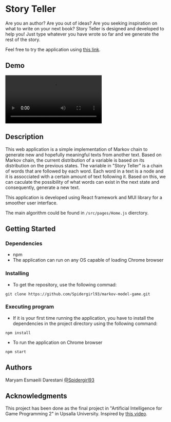# Story Teller

Are you an author? Are you out of ideas? Are you seeking inspiration on what to write on your next book? Story Teller is designed and developed to help you! Just type whatever you have wrote so far and we generate the rest of the story.

Feel free to try the application using [this link](https://markov-model-game.vercel.app/).


## Demo 

![Loading ...](visuals/demo/Demo.mp4)


## Description

This web application is a simple implementation of Markov chain to generate new and hopefully meaningful texts from another text. Based on Markov chain, the current distribution of a variable is based on its distribution on the previous states. The variable in "Story Teller" is a chain of words that are followed by each word. Each word in a text is a node and it is assocciated with a certain amount of text following it. Based on this, we can caculate the possibility of what words can exist in the next state and consequently, generate a new text. 

This application is developed using React framework and MUI library for a smoother user interface.

The main algorithm could be found in ```/src/pages/Home.js``` dierctory.

## Getting Started

### Dependencies

* npm
* The application can run on any OS capable of loading Chrome browser

### Installing

* To get the repository, use the following commad:

```
git clone https://github.com/Spidergirl93/markov-model-game.git
```

### Executing program

* If it is your first time running the application, you have to install the dependencies in the project directory using the following command:

```
npm install
```

* To run the application on Chrome browser 
```
npm start
```

## Authors


Maryam Esmaeili Darestani [@Spidergirl93](https://github.com/Spidergirl93)


## Acknowledgments

This project has been done as the final project in "Artificial Intelligence for Game Programming 2" in Upsalla University. 
Inspired by [this video](https://www.youtube.com/watch?v=eGFJ8vugIWA). 

